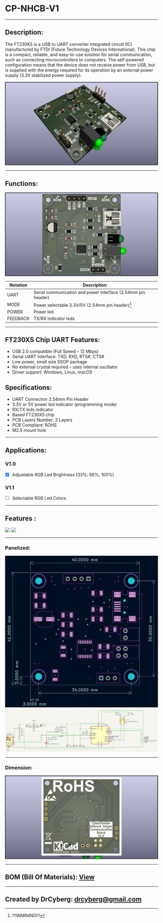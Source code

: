 # CP-NHCB-V1

---

## Description:

The FT230XS is a USB to UART converter integrated circuit (IC) manufactured by FTDI (Future Technology Devices International). This chip is a compact, reliable, and easy-to-use solution for serial communication, such as connecting microcontrollers to computers.
The self-powered configuration means that the device does not receive power from USB, but is supplied with the energy required for its operation by an external power supply (3.3V stabilized power supply).

![](/img/1.jpg)

---

## Functions:

![](/img/2.jpg)

| Notation | Description                                                       |
| -------- | ------------------------------------------------------------ |
| UART     | Serial communication and power interface (2.54mm pin header) |
| MODE     | Power selectable 3.3V/5V (2.54mm pin header)[^1]             |
| POWER    | Power led                                                    |
| FEEDBACK | TX/RX indicator leds                                         |

[^1]: !!!WARNING!!!

---

## FT230XS Chip UART Features:

- USB 2.0 compatible (Full Speed – 12 Mbps)
- Serial UART interface: TXD, RXD, RTS#, CTS#
- Low power, small size SSOP package
- No external crystal required – uses internal oscillator
- Driver support: Windows, Linux, macOS

## Specifications:

- UART Connectror 2.54mm Pin Header
- 3.3V or 5V power led indicator (programming mode)
- RX/TX leds indicator
- Based FT230XS chip
- PCB Layers Number: 2 Layers
- PCB Compliant: ROHS
- M2.5 mount hole

---

## Applications:

### V1.0
- [x] Adjustable RGB Led Brightness (33%; 66%; 100%)

### V1.1
- [ ] Selectable RGB Led Colors

---

## Features :

![](/img/front.jpg)
![](/img/back.jpg)

---

### Panelized:

![](/img/4.jpg)
![](/img/5.jpg)

---

### Dimension:

![](/img/3.jpg)

---

## BOM (Bill Of Materials): [View](https://htmlpreview.github.io/?https://github.com/drcyberg/Leder_Station_Lamp_V1/blob/main/bom/l_s_l_b.html "View")

---

## Created by DrCyberg: [drcyberg@gmail.com](mailto:drcyberg@gmail.com)
